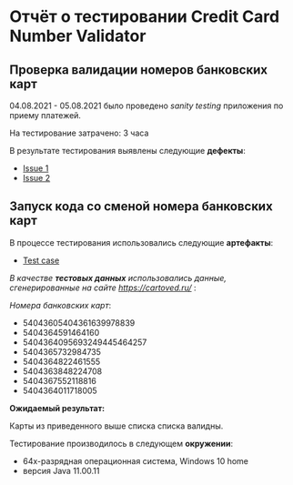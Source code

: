 # Отчёт о тестировании Credit Card Number Validator

## Проверка валидации номеров банковских карт

04.08.2021 - 05.08.2021 было проведено *sanity testing* приложения по приему платежей.

На тестирование затрачено: 3 часа

В результате тестирования выявлены следующие **дефекты**:
* [Issue 1](https://github.com/Liubov-Kornilova/Java-1.1-credit-card/issues/2)
* [Issue 2](https://github.com/Liubov-Kornilova/Java-1.1-credit-card/issues/1)

## Запуск кода со сменой номера банковских карт

В процессе тестирования использовались следующие **артефакты**:

* [Test case](https://github.com/Liubov-Kornilova/Java-1.1-credit-card/blob/master/Test-case.md)

*В качестве **тестовых данных** использовались данные, сгенерированные на сайте https://cartoved.ru/* :

*Номера банковских карт*:

* 54043605404361639978839
* 5404364591464160
* 5404364095693249445464257
* 5404365732984735
* 5404364822461555
* 5404363848224708
* 5404367552118816
* 5404364011718005

**Ожидаемый результат:**

Карты из приведенного выше списка списка валидны.

Тестирование производилось в следующем **окружении**:
* 64х-разрядная операционная система, Windows 10 home
* версия Java 11.00.11
